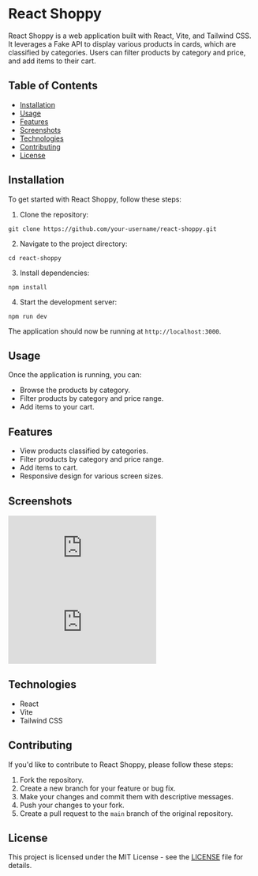 # React Shoppy

React Shoppy is a web application built with React, Vite, and Tailwind CSS. It leverages a Fake API to display various products in cards, which are classified by categories. Users can filter products by category and price, and add items to their cart.

## Table of Contents

- [Installation](#installation)
- [Usage](#usage)
- [Features](#features)
- [Screenshots](#screenshots)
- [Technologies](#technologies)
- [Contributing](#contributing)
- [License](#license)

## Installation

To get started with React Shoppy, follow these steps:

1. Clone the repository:

```
git clone https://github.com/your-username/react-shoppy.git
```

2. Navigate to the project directory:

```
cd react-shoppy
```

3. Install dependencies:

```
npm install
```

4. Start the development server:

```
npm run dev
```

The application should now be running at `http://localhost:3000`.

## Usage

Once the application is running, you can:

- Browse the products by category.
- Filter products by category and price range.
- Add items to your cart.

## Features

- View products classified by categories.
- Filter products by category and price range.
- Add items to cart.
- Responsive design for various screen sizes.

## Screenshots

![Screenshot 1](https://files.fm/thumb.php?i=3w48768kp7)
![Screenshot 2](https://files.fm/thumb.php?i=mdby2bsq6f)

## Technologies

- React
- Vite
- Tailwind CSS

## Contributing

If you'd like to contribute to React Shoppy, please follow these steps:

1. Fork the repository.
2. Create a new branch for your feature or bug fix.
3. Make your changes and commit them with descriptive messages.
4. Push your changes to your fork.
5. Create a pull request to the `main` branch of the original repository.

## License

This project is licensed under the MIT License - see the [LICENSE](LICENSE) file for details.

